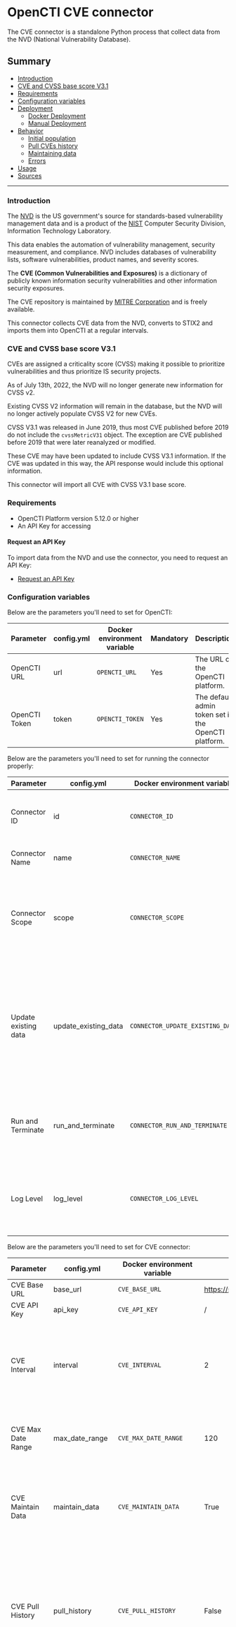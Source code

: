 # OpenCTI CVE connector

The CVE connector is a standalone Python process that collect data from the NVD (National Vulnerability Database).

## Summary

- [Introduction](#introduction)
- [CVE and CVSS base score V3.1](#cve-and-cvss-base-score-v31)
- [Requirements](#requirements)
- [Configuration variables](#configuration-variables)
- [Deployment](#deployment)
  - [Docker Deployment](#docker-deployment)
  - [Manual Deployment](#manual-deployment)
- [Behavior](#behavior)
  - [Initial population](#initial-population)
  - [Pull CVEs history](#pull-cves-history)
  - [Maintaining data](#maintaining-data)
  - [Errors](#errors)
- [Usage](#usage)
- [Sources](#sources)

---

### Introduction

The [NVD](https://nvd.nist.gov/general/brief-history) is the US government's source for standards-based vulnerability
management data and is a product of the [NIST](https://www.nist.gov/) Computer Security Division, Information Technology
Laboratory.

This data enables the automation of vulnerability management, security measurement, and compliance. NVD includes
databases of vulnerability lists, software vulnerabilities, product names, and severity scores.

The **CVE (Common Vulnerabilities and Exposures)** is a dictionary of publicly known information security
vulnerabilities and
other information security exposures.

The CVE repository is maintained by [MITRE Corporation](https://www.mitre.org/) and is freely available.

This connector collects CVE data from the NVD, converts to STIX2 and imports them into OpenCTI at a regular intervals.

### CVE and CVSS base score V3.1

CVEs are assigned a criticality score (CVSS) making it possible to prioritize vulnerabilities and thus prioritize IS
security projects.

As of July 13th, 2022, the NVD will no longer generate new information for CVSS v2.

Existing CVSS V2 information will remain in the database, but the NVD will no longer actively populate CVSS V2 for new
CVEs.

CVSS V3.1 was released in June 2019, thus most CVE published before 2019 do not include the `cvssMetricV31` object. The
exception are CVE published before 2019 that were later reanalyzed or modified.

These CVE may have been updated to include CVSS V3.1 information. If the CVE was updated in this way, the API response
would include this optional information.

This connector will import all CVE with CVSS V3.1 base score.

### Requirements

- OpenCTI Platform version 5.12.0 or higher
- An API Key for accessing

#### Request an API Key

To import data from the NVD and use the connector, you need to request an API Key:

- [Request an API Key](https://nvd.nist.gov/developers/request-an-api-key)

### Configuration variables

Below are the parameters you'll need to set for OpenCTI:

| Parameter     | config.yml | Docker environment variable | Mandatory | Description                                          |
|---------------|------------|-----------------------------|-----------|------------------------------------------------------|
| OpenCTI URL   | url        | `OPENCTI_URL`               | Yes       | The URL of the OpenCTI platform.                     |
| OpenCTI Token | token      | `OPENCTI_TOKEN`             | Yes       | The default admin token set in the OpenCTI platform. |

Below are the parameters you'll need to set for running the connector properly:

| Parameter            | config.yml           | Docker environment variable      | Default                              | Mandatory | Description                                                                                                                                 |
|----------------------|----------------------|----------------------------------|--------------------------------------|-----------|---------------------------------------------------------------------------------------------------------------------------------------------|
| Connector ID         | id                   | `CONNECTOR_ID`                   | /                                    | Yes       | A unique `UUIDv4` identifier for this connector instance.                                                                                   |
| Connector Name       | name                 | `CONNECTOR_NAME`                 | Common Vulnerabilities and Exposures | Yes       | Name of the connector.                                                                                                                      |
| Connector Scope      | scope                | `CONNECTOR_SCOPE`                | identity,vulnerability               | Yes       | The scope or type of data the connector is importing, either a MIME type or Stix Object.                                                    |
| Update existing data | update_existing_data | `CONNECTOR_UPDATE_EXISTING_DATA` | False                                | No        | If an entity already exists, update its attributes with information provided by this connector. Takes 2 available values: `True` or `False` |
| Run and Terminate    | run_and_terminate    | `CONNECTOR_RUN_AND_TERMINATE`    | False                                | No        | Launch the connector once if set to True. Takes 2 available values: `True` or `False`                                                       |
| Log Level            | log_level            | `CONNECTOR_LOG_LEVEL`            | info                                 | Yes       | Determines the verbosity of the logs. Options are `debug`, `info`, `warn`, or `error`.                                                      |

Below are the parameters you'll need to set for CVE connector:

| Parameter              | config.yml         | Docker environment variable | Default                                      | Mandatory | Description                                                                                                                                                         |
|------------------------|--------------------|-----------------------------|----------------------------------------------|-----------|---------------------------------------------------------------------------------------------------------------------------------------------------------------------|
| CVE Base URL           | base_url           | `CVE_BASE_URL`              | https://services.nvd.nist.gov/rest/json/cves | Yes       | URL for the CVE API.                                                                                                                                                |
| CVE API Key            | api_key            | `CVE_API_KEY`               | /                                            | Yes       | API Key for the CVE API.                                                                                                                                            |
| CVE Interval           | interval           | `CVE_INTERVAL`              | 2                                            | Yes       | Interval in hours to check and import new CVEs. Must be strictly greater than 1, advice from NIST minimum 2 hours                                                   |
| CVE Max Date Range     | max_date_range     | `CVE_MAX_DATE_RANGE`        | 120                                          | Yes       | Determines how many days to collect CVE. Maximum of 120 days.                                                                                                       |
| CVE Maintain Data      | maintain_data      | `CVE_MAINTAIN_DATA`         | True                                         | Yes       | If set to `True`, import CVEs from the last run of the connector to the current time. Takes 2 values: `True` or `False`.                                            |
| CVE Pull History       | pull_history       | `CVE_PULL_HISTORY`          | False                                        | No        | If set to `True`, import all CVEs from start year define in history start year configuration and history start year is required. Takes 2 values: `True` or `False`. |
| CVE History Start Year | history_start_year | `CVE_HISTORY_START_YEAR`    | 2019                                         | No        | Year in number. Required when pull_history is set to `True`.  Minimum 2019 as CVSS V3.1 was released in June 2019, thus most CVE published before 2019 do not include the cvssMetricV31 object.                                                                                      |

For more details about the CVE API, see the documentation at the link below:

- [CVE API](https://nvd.nist.gov/developers/vulnerabilities)

### Deployment

#### Docker Deployment

Build a Docker Image using the provided `Dockerfile`.

Example:

```shell
docker build . -t opencti-cve-import:latest
```

Make sure to replace the environment variables in `docker-compose.yml` with the appropriate configurations for your
environment. Then, start the docker container with the provided docker-compose.yml

```shell
docker compose up -d
# -d for detached
```

#### Manual Deployment

Create a file `config.yml` based on the provided `config.yml.sample`.

Replace the configuration variables (especially the "**ChangeMe**" variables) with the appropriate configurations for
you environment.

Install the required python dependencies (preferably in a virtual environment):

```shell
pip3 install -r requirements.txt
```

Or if you have Make installed, in cve/src:

```shell
# Will install the requirements
make init
```

Then, start the connector from cve/src:

```shell
python3 main.py
```

### Behavior

#### Initial population

For the first run of the connector, the connector will import the most recent CVEs based on the CVSS V3.1 base score.

Configuring the `max_date_range` allows to fetch all CVEs from the last `max_date_range` days to now.

The maximum allowable range when using any date range parameters is **120 consecutive days**. So, the `max_date_range`
cannot exceed 120 days.

If the response from CVE API is 200, data is fetched successfully, and you will see the following logs:

Example of logs:

_max_date_range: 1_

![success logs](./_docs_/media/success-log.png)

#### Pull CVEs history

For the first run of the connector, you may want to pull CVEs from the last years.
Configuring `pull_history` to `True` requires to add a start year.

Example of logs:

_pull_history: True_

_history_start_year: 2022_

![history logs](./_docs_/media/history-logs.png)

Since the maximum allowed range when using any date range parameter is **120 consecutive days**, and the default value
and **maximum allowed limit to fetch is 2000** vulnerabilities (for network considerations), fetching CVEs of 1 year
will take these parameters into account.

These values have been optimized to provide the greatest number of results with the fewest number of requests.

#### Maintaining data

By default, `maintain_data` will be set to `True` to keep data updated.

If the connector runs and the last run is higher than the `interval` set, the connector will import the last CVEs added
or modified.

#### Errors

You may encounter some errors from the server:

![logs error 503](./_docs_/media/log-error.png)

![logs error 503](./_docs_/media/log-error-2.png)

The connector will retry to fetch data from CVE API after few minutes.

It retries for a total of 4 times the request before fail.

![logs retry](./_docs_/media/retry-logs.png)


### Usage

After Installation, the connector should require minimal interaction to use, and should update automatically at the
hourly interval specified in your `docker-compose.yml` or `config.yml`.

However, if you would like to force an immediate poll of the CVE instance, navigate to _Data_ -> _Connectors_ in the
OpenCTI platform.
Find the "Common Vulnerabilities and Exposures" connector, and click on the refresh button to reset the connector's
state and force a new poll of the CVEs.

![reset connector](./_docs_/media/reset-connector.png)

### Sources

- [NVD](https://nvd.nist.gov/info)
- [CVSS V2 deprecated](https://nvd.nist.gov/vuln-metrics/cvss/v2-calculator)
- [CVSS V3.1 Official Support](https://nvd.nist.gov/general/news/cvss-v3-1-official-support)
- [Computer Security Division](https://www.nist.gov/itl/csd)
